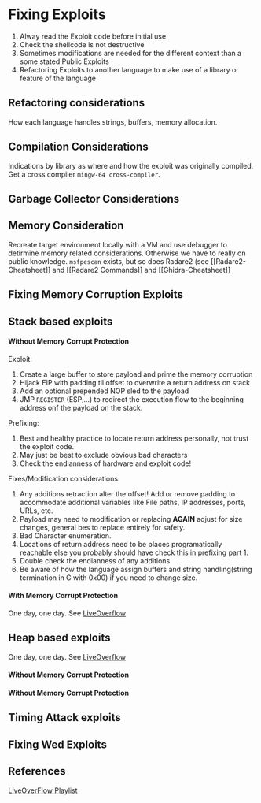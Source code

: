 # Fixing Exploits
1. Alway read the Exploit code before initial use
2. Check the shellcode is not destructive
3. Sometimes modifications are needed for the different context than a some stated Public Exploits
4. Refactoring Exploits to another language to make use of a library or feature of the language 

## Refactoring considerations
How each language handles strings, buffers, memory allocation.

## Compilation Considerations
Indications by library as where and how the exploit was originally compiled.
Get a cross compiler `mingw-64 cross-compiler`.

## Garbage Collector Considerations

## Memory Consideration
Recreate target environment locally with a VM and use  debugger to detirmine memory related considerations. Otherwise we have to really on public knowledge. `msfpescan` exists, but so does Radare2 (see [[Radare2-Cheatsheet]] and [[Radare2 Commands]] and [[Ghidra-Cheatsheet]]

## Fixing Memory Corruption Exploits

## Stack based exploits

#### Without  Memory Corrupt Protection
Exploit:
1. Create a large buffer to store payload and prime the memory corruption
2. Hijack EIP with padding til offset to overwrite a return address on stack
3. Add an optional prepended NOP sled to the payload
4. JMP `REGISTER` (ESP,...) to redirect the execution flow to the beginning address onf the payload on the stack.

Prefixing:
1. Best and healthy practice to locate return address personally, not trust the exploit code.
2. May just be best to exclude obvious bad characters
3. Check the endianness of hardware and exploit code!

Fixes/Modification considerations:
1. Any additions retraction alter the offset! Add or remove padding to accommodate additional variables like File paths, IP addresses, ports, URLs, etc.
2. Payload may need to modification or replacing **AGAIN** adjust for size changes, general bes to replace entirely for safety.
3. Bad Character enumeration.
4. Locations of return address need to be places programatically reachable else you probably should have check this in prefixing part 1.
5. Double check the endianness of any additions
6. Be aware of how the language assign buffers  and string handling(string termination in C with 0x00) if you need to change size.

#### With  Memory Corrupt Protection
One day, one day. See [LiveOverflow](https://www.youtube.com/playlist?list=PLhixgUqwRTjxglIswKp9mpkfPNfHkzyeN)


## Heap based exploits
One day, one day. See [LiveOverflow](https://www.youtube.com/playlist?list=PLhixgUqwRTjxglIswKp9mpkfPNfHkzyeN)
#### Without  Memory Corrupt Protection

#### Without  Memory Corrupt Protection


## Timing Attack exploits


##  Fixing Wed Exploits 




## References
[LiveOverFlow Playlist](https://www.youtube.com/playlist?list=PLhixgUqwRTjxglIswKp9mpkfPNfHkzyeN)

